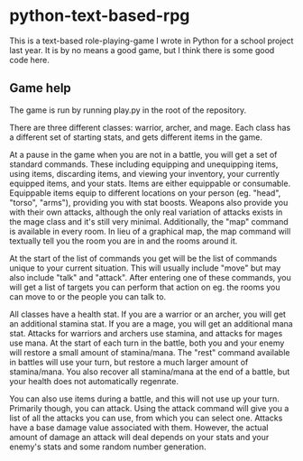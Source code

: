 # python-text-based-rpg

This is a text-based role-playing-game I wrote in Python for a school project last year. It is by no means a good game, but I think there is some good code here.

## Game help

The game is run by running play.py in the root of the repository.

There are three different classes: warrior, archer, and mage. Each class has a different set of starting stats, and gets different items in the game.

At a pause in the game when you are not in a battle, you will get a set of standard commands. These including equipping and unequipping items, using items, discarding items, and viewing your inventory, your currently equipped items, and your stats. Items are either equippable or consumable. Equippable items equip to different locations on your person (eg. "head", "torso", "arms"), providing you with stat boosts. Weapons also provide you with their own attacks, although the only real variation of attacks exists in the mage class and it's still very minimal. Additionally, the "map" command is available in every room. In lieu of a graphical map, the map command will textually tell you the room you are in and the rooms around it.

At the start of the list of commands you get will be the list of commands unique to your current situation. This will usually include "move" but may also include "talk" and "attack". After entering one of these commands, you will get a list of targets you can perform that action on eg. the rooms you can move to or the people you can talk to.

All classes have a health stat. If you are a warrior or an archer, you will get an additional stamina stat. If you are a mage, you will get an additional mana stat. Attacks for warriors and archers use stamina, and attacks for mages use mana. At the start of each turn in the battle, both you and your enemy will restore a small amount of stamina/mana. The "rest" command available in battles will use your turn, but restore a much larger amount of stamina/mana. You also recover all stamina/mana at the end of a battle, but your health does not automatically regenrate.

You can also use items during a battle, and this will not use up your turn. Primarily though, you can attack. Using the attack command will give you a list of all the attacks you can use, from which you can select one. Attacks have a base damage value associated with them. However, the actual amount of damage an attack will deal depends on your stats and your enemy's stats and some random number generation.
